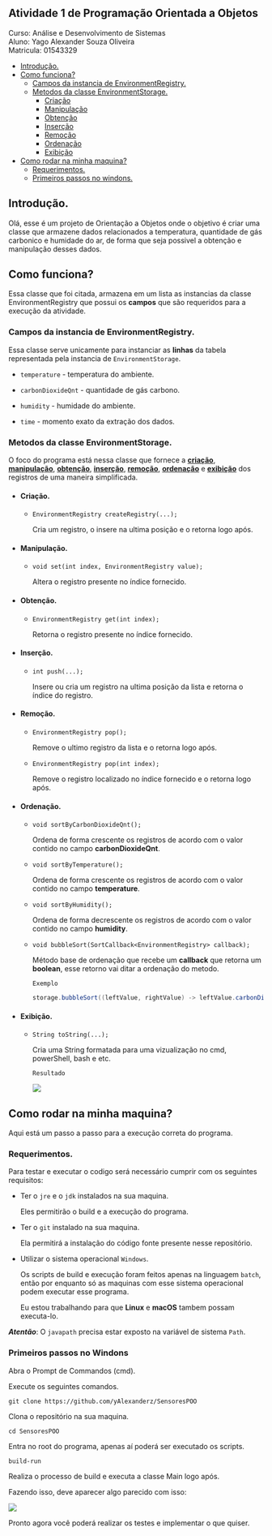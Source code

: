 ## Atividade 1 de Programação Orientada a Objetos 

Curso: Análise e Desenvolvimento de Sistemas <br>
Aluno: Yago Alexander Souza Oliveira <br>
Matricula: 01543329

- [Introdução.](#introdução)
- [Como funciona?](#como-funciona)
    - [Campos da instancia de EnvironmentRegistry.](#campos-da-instancia-de-environmentregistry)
    - [Metodos da classe EnvironmentStorage.](#metodos-da-classe-environmentstorage)
        - [Criação](#criação)
        - [Manipulação](#manipulação)
        - [Obtenção](#obtenção)
        - [Inserção](#inserção)
        - [Remoção](#remoção)
        - [Ordenação](#ordenação)
        - [Exibição](#exibição)
- [Como rodar na minha maquina?](#como-rodar-na-minha-maquina)
    - [Requerimentos.](#requerimentos)
    - [Primeiros passos no windons.](#primeiros-passos-no-windons)

## Introdução.

Olá, esse é um projeto de Orientação a Objetos onde o objetivo é criar uma classe que armazene dados relacionados a temperatura, quantidade de gás carbonico e humidade do ar, de forma que seja possivel a obtenção e manipulação desses dados.

## Como funciona?

Essa classe que foi citada, armazena em um lista as instancias da classe EnvironmentRegistry que possui os __campos__ que são requeridos para a execução da atividade.

### Campos da instancia de EnvironmentRegistry.

Essa classe serve unicamente para instanciar as __linhas__ da tabela representada pela instancia de `EnvironmentStorage`.

- `temperature` - temperatura do ambiente.

- `carbonDioxideQnt` - quantidade de gás carbono.

- `humidity` - humidade do ambiente.

- `time` - momento exato da extração dos dados.

### Metodos da classe EnvironmentStorage.

O foco do programa está nessa classe que fornece a [__criação__](#criação), [__manipulação__](#manipulação), [__obtenção__](#obtenção), [__inserção__](#inserção), [__remoção__](#remoção), [__ordenação__](#ordenação) e [__exibição__](#exibição) dos registros de uma maneira simplificada.

- #### Criação.

    - `EnvironmentRegistry createRegistry(...);`

        Cria um registro, o insere na ultima posição e o retorna logo após.

- #### Manipulação.

    - `void set(int index, EnvironmentRegistry value);`

        Altera o registro presente no índice fornecido.

- #### Obtenção.

    - `EnvironmentRegistry get(int index);`

        Retorna o registro presente no índice fornecido.

- #### Inserção.

    - `int push(...);`

        Insere ou cria um registro na ultima posição da lista e retorna o índice do registro.

- #### Remoção.

    - `EnvironmentRegistry pop();`

        Remove o ultimo registro da lista e o retorna logo após.

    - `EnvironmentRegistry pop(int index);`
    
        Remove o registro localizado no índice fornecido e o retorna logo após. 

- #### Ordenação.

    - `void sortByCarbonDioxideQnt();`

        Ordena de forma crescente os registros de acordo com o valor contido no campo __carbonDioxideQnt__.

    - `void sortByTemperature();`

        Ordena de forma crescente os registros de acordo com o valor contido no campo __temperature__.

    - `void sortByHumidity();`

        Ordena de forma decrescente os registros de acordo com o valor contido no campo __humidity__.

    - `void bubbleSort(SortCallback<EnvironmentRegistry> callback);`

        Método base de ordenação que recebe um __callback__ que retorna um __boolean__, esse retorno vai ditar a ordenação do metodo.
        
        `Exemplo`
        
        ```java
        storage.bubbleSort((leftValue, rightValue) -> leftValue.carbonDioxideQnt > rightValue.carbonDioxideQnt);
        ```

- #### Exibição.

    - `String toString(...);`

        Cria uma String formatada para uma vizualização no cmd, powerShell, bash e etc.

        `Resultado`

        <image src="images/toString-ilustration.png"/>

## Como rodar na minha maquina?

Aqui está um passo a passo para a execução correta do programa.

### Requerimentos.

Para testar e executar o codigo será necessário cumprir com os seguintes requisitos:

- Ter o `jre` e o `jdk` instalados na sua maquina.

    Eles permitirão o build e a execução do programa.

- Ter o `git` instalado na sua maquina.

    Ela permitirá a instalação do código fonte presente nesse repositório.

- Utilizar o sistema operacional `Windows`.

    Os scripts de build e execução foram feitos apenas na linguagem `batch`, então por enquanto só as maquinas com esse sistema operacional podem executar esse programa.

    Eu estou trabalhando para que __Linux__ e __macOS__ tambem possam executa-lo.

___Atentão___: O `javapath` precisa estar exposto na variável de sistema `Path`.

### Primeiros passos no Windons

Abra o Prompt de Commandos (cmd).

Execute os seguintes comandos.

```batch
git clone https://github.com/yAlexanderz/SensoresPOO
```
Clona o repositório na sua maquina.

```batch
cd SensoresPOO
```
Entra no root do programa, apenas aí poderá ser executado os scripts.

```batch
build-run
```
Realiza o processo de build e executa a classe Main logo após.

Fazendo isso, deve aparecer algo parecido com isso: 

<image src="images/toString-ilustration.png"/>

Pronto agora você poderá realizar os testes e implementar o que quiser.
